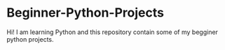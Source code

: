 # Beginner-Python-Projects

<p> Hi! I am learning Python and this repository contain some of my begginer python projects.
  
